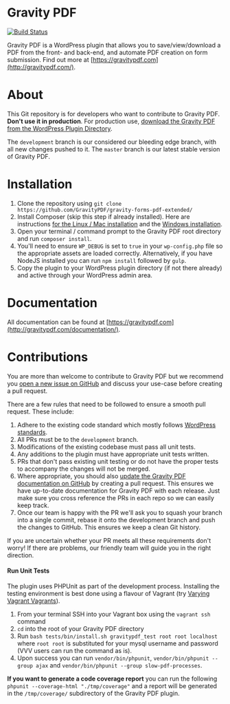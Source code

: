 Gravity PDF
==========================

[![Build Status](https://travis-ci.org/GravityPDF/gravity-pdf.svg?branch=development)](https://travis-ci.org/GravityPDF/gravity-pdf)

Gravity PDF is a WordPress plugin that allows you to save/view/download a PDF from the front- and back-end, and automate PDF creation on form submission. Find out more at [https://gravitypdf.com](http://gravitypdf.com/).

# About

This Git repository is for developers who want to contribute to Gravity PDF. **Don't use it in production**. For production use, [download the Gravity PDF from the WordPress Plugin Directory](https://wordpress.org/plugins/gravity-forms-pdf-extended/).

The `development` branch is our considered our bleeding edge branch, with all new changes pushed to it. The `master` branch is our latest stable version of Gravity PDF.

# Installation

1. Clone the repository using `git clone https://github.com/GravityPDF/gravity-forms-pdf-extended/`
1. Install Composer (skip this step if already installed). Here are instructions [for the Linux / Mac installation](https://getcomposer.org/doc/00-intro.md#installation-linux-unix-osx) and the [Windows installation](https://getcomposer.org/doc/00-intro.md#installation-windows).
1. Open your terminal / command prompt to the Gravity PDF root directory and run `composer install`.
1. You'll need to ensure `WP_DEBUG` is set to `true` in your `wp-config.php` file so the appropriate assets are loaded correctly. Alternatively, if you have NodeJS installed you can run `npm install` followed by `gulp`.
1. Copy the plugin to your WordPress plugin directory (if not there already) and active through your WordPress admin area.

# Documentation

All documentation can be found at [https://gravitypdf.com](http://gravitypdf.com/documentation/).

# Contributions

You are more than welcome to contribute to Gravity PDF but we recommend you [open a new issue on GitHub](https://github.com/GravityPDF/gravity-pdf/issues) and discuss your use-case before creating a pull request.

There are a few rules that need to be followed to ensure a smooth pull request. These include:

1. Adhere to the existing code standard which mostly follows [WordPress standards](https://make.wordpress.org/core/handbook/best-practices/coding-standards/php/).
1. All PRs must be to the `development` branch.
1. Modifications of the existing codebase must pass all unit tests.
1. Any additions to the plugin must have appropriate unit tests written.
1. PRs that don't pass existing unit testing or do not have the proper tests to accompany the changes will not be merged.
1. Where appropriate, you should also [update the Gravity PDF documentation on GitHub](https://github.com/GravityPDF/v4-documentation) by creating a pull request. This ensures we have up-to-date documentation for Gravity PDF with each release. Just make sure you cross reference the PRs in each repo so we can easily keep track.
1. Once our team is happy with the PR we'll ask you to squash your branch into a single commit, rebase it onto the development branch and push the changes to GitHub. This ensures we keep a clean Git history.

If you are uncertain whether your PR meets all these requirements don't worry! If there are problems, our friendly team will guide you in the right direction.

#### Run Unit Tests

The plugin uses PHPUnit as part of the development process. Installing the testing environment is best done using a flavour of Vagrant (try [Varying Vagrant Vagrants](https://github.com/Varying-Vagrant-Vagrants/VVV)).

1. From your terminal SSH into your Vagrant box using the `vagrant ssh` command
2. `cd` into the root of your Gravity PDF directory
3. Run `bash tests/bin/install.sh gravitypdf_test root root localhost` where `root root` is substituted for your mysql username and password (VVV users can run the command as is).
4. Upon success you can run `vendor/bin/phpunit`, `vendor/bin/phpunit --group ajax` and `vendor/bin/phpunit --group slow-pdf-processes`.

__If you want to generate a code coverage report__ you can run the following `phpunit --coverage-html "./tmp/coverage"` and a report will be generated in the `/tmp/coverage/` subdirectory of the Gravity PDF plugin.
